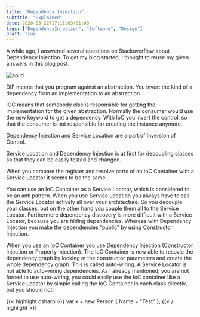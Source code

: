 ```yaml
---
title: "Dependency Injection"
subtitle: "Explained"
date: 2020-03-22T17:11:03+01:00
tags: ["DependencyInjection", "Software", "Design"]
draft: true
---
```


A while ago, I answered several questions on Stackoverflow about Dependency Injection. To get my blog started, I thought to reuse my given answers in this blog post.

![solid](/img/solid.png)

DIP means that you program against an abstraction. You invert the kind of a dependency from an implementation to an abstraction.

IOC means that somebody else is responsible for getting the implementation for the given abstraction. Normally the consumer would use the new keyword to get a dependency. With IoC you invert the control, so that the consumer is not responsible for creating the instance anymore.

Dependency Injection and Service Location are a part of Inversion of Control.

Service Location and Dependency Injection is at first for decoupling classes so that they can be easily tested and changed.

When you compare the register and resolve parts of an IoC Container with a Service Locator it seems to be the same.

You can use an IoC Container as a Service Locator, which is considered to be an anti pattern. When you use Service Location you always have to call the Service Locator actively all over your architecture. So you decouple your classes, but on the other hand you couple them all to the Service Locator. Furthermore dependency discovery is more difficult with a Service Locator, because you are hiding dependencies. Whereas with Dependency Injection you make the dependencies “public” by using Constructor Injection.

When you use an IoC Container you use Dependency Injection (Constructor Injection or Property Injection). The IoC Container is now able to resovle the dependency graph by looking at the constructor parameters and create the whole dependency graph. This is called auto-wiring. A Service Locator is not able to auto-wiring dependencies. As I already mentioned, you are not forced to use auto-wiring, you could easily use the IoC container like a Service Locator by simple calling the IoC Container in each class directly, but you should not!

{{< highlight csharp >}}
var x = new Person { Name = "Test" };
{{< / highlight >}}